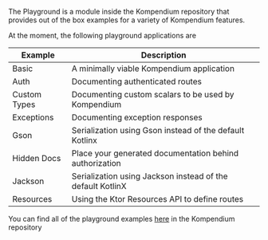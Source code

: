 The Playground is a module inside the Kompendium repository that provides out of the box examples for a variety of
Kompendium features.

At the moment, the following playground applications are

| Example      | Description                                                |
|--------------|------------------------------------------------------------|
| Basic        | A minimally viable Kompendium application                  |
| Auth         | Documenting authenticated routes                           |
| Custom Types | Documenting custom scalars to be used by Kompendium        |
| Exceptions   | Documenting exception responses                            |
| Gson         | Serialization using Gson instead of the default Kotlinx    |
| Hidden Docs  | Place your generated documentation behind authorization    |
| Jackson      | Serialization using Jackson instead of the default KotlinX |
| Resources    | Using the Ktor Resources API to define routes              |

You can find all of the playground
examples [here](https://github.com/bkbnio/kompendium/tree/main/playground/src/main/kotlin/io/bkbn/kompendium/playground)
in the Kompendium repository
